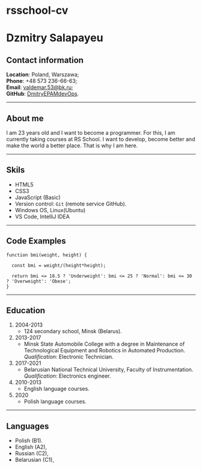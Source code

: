 # rsschool-cv

# __Dzmitry Salapayeu__ 

## __Contact information__

__Location__: Poland, Warszawa;<br>
__Phone__: +48 573 236-66-63;<br>
__Email__: valdemar.53@bk.ru;<br>
__GitHub__: [DmitryEPAMdevOps](https://github.com/DmitryEPAMdevOps#gh-dark-mode-only).

___

## __About me__

I am 23 years old and I want to become a 
programmer. For this, I am currently taking 
courses at RS School. I want to develop, become
better and make the world a better place.
That is why I am here.
___

## __Skils__

- HTML5
- CSS3 
- JavaScript (Basic)
- Version control: `Git` (remote service GitHub).
- Windows OS, Linux(Ubuntu)
- VS Code, IntelliJ IDEA

___

## __Code Examples__

~~~
function bmi(weight, height) {

  const bmi = weight/(height*height);
  
  return bmi <= 18.5 ? 'Underweight': bmi <= 25 ? 'Normal': bmi <= 30 ? 'Overweight': 'Obese';
}
~~~
___

## __Education__

1. 2004-2013
    - 124 secondary school, Minsk (Belarus).
2. 2013-2017 
    - Minsk State Automobile College with a degree in Maintenance of Technological Equipment and Robotics in Automated Production.
*Qualification*: Electronic Technician.
3. 2017-2021 
    - Belarusian National Technical University, Faculty of Instrumentation.
*Qualification*: Electronics engineer.
4. 2010-2013 
    - English language courses.
5. 2020 
    - Polish language courses.

___

## __Languages__

- Polish  (B1).
- English  (A2), 
- Russian  (C2), 
- Belarusian (C1), 



